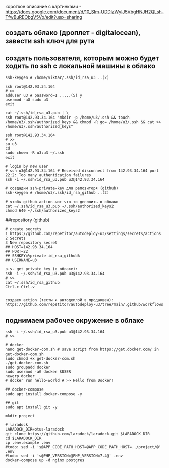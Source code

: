 короткое описание с картинками - https://docs.google.com/document/d/10_SIm-UDDlzWylJ5VbgHNJH2QLsh-TfwBuREObgV5Vo/edit?usp=sharing

## создать облако (дроплет - digitalocean), завести ssh ключ для рута

## создать пользователя, которым можно будет ходить по ssh с локальной машины в облако
```shell
ssh-keygen # /home/viktar/.ssh/id_rsa_u3 ..(2)

ssh root@142.93.34.164
# >>
adduser u3 # password=1 .....(5) y
usermod -aG sudo u3
exit

cat ~/.ssh/id_rsa_u3.pub | \
ssh root@142.93.34.164 "mkdir -p /home/u3/.ssh && touch /home/u3/.ssh/authorized_keys && chmod -R go= /home/u3/.ssh && cat >> /home/u3/.ssh/authorized_keys"

ssh root@142.93.34.164
# >>
su u3
cd
sudo chown -R u3:u3 ~/.ssh
exit

# login by new user
# ssh u3@142.93.34.164 # Received disconnect from 142.93.34.164 port 22:2: Too many authentication failures
ssh -i ~/.ssh/id_rsa_u3.pub u3@142.93.34.164

# создадим ssh-private-key для репозиторя (github)
ssh-keygen # /home/u3/.ssh/id_rsa_github ..(2)

# чтобы github-action мог что-то деплоить в облако
cat ~/.ssh/id_rsa_u3.pub ~/.ssh/authorized_keys2
chmod 640 ~/.ssh/authorized_keys2
```

##repository (github)
```
# create secrets 
1 https://github.com/repetitor/autodeploy-u3/settings/secrets/actions
2 Secrets
3 New repository secret 
## HOST=142.93.34.164
## PORT=22
## SSHKEY=%private id_rsa_github%
## USERNAME=u3

p.s. get private key (в облаке):
ssh -i ~/.ssh/id_rsa_u3.pub u3@142.93.34.164
# >>
cat ~/.ssh/id_rsa_github
Ctrl-c Ctrl-v


создаем action (тесты и автодеплой в продакшен): https://github.com/repetitor/autodeploy-u3/tree/main/.github/workflows
```

## поднимаем рабочее окружение в облаке
```shell
ssh -i ~/.ssh/id_rsa_u3.pub u3@142.93.34.164
# >>

# docker
nano get-docker-com.sh # save script from https://get.docker.com/ in get-docker-com.sh
sudo chmod +x get-docker-com.sh
./get-docker-com.sh
sudo groupadd docker
sudo usermod -aG docker $USER
newgrp docker
# docker run hello-world # >> Hello from Docker!

## docker-compose
sudo apt install docker-compose -y

## git
sudo apt install git -y

mkdir project

# laradock
LARADOCK_DIR=otus-laradock
git clone https://github.com/laradock/laradock.git $LARADOCK_DIR
cd $LARADOCK_DIR
cp .env.example .env
#todo: sed -i 's@APP_CODE_PATH_HOST=@APP_CODE_PATH_HOST=../project/@' .env
#todo: sed -i 's@PHP_VERSION=@PHP_VERSION=7.4@' .env
docker-compose up -d nginx postgres
```


